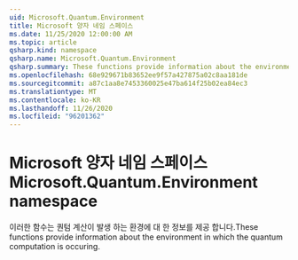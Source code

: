```yaml
---
uid: Microsoft.Quantum.Environment
title: Microsoft 양자 네임 스페이스
ms.date: 11/25/2020 12:00:00 AM
ms.topic: article
qsharp.kind: namespace
qsharp.name: Microsoft.Quantum.Environment
qsharp.summary: These functions provide information about the environment in which the quantum computation is occuring.
ms.openlocfilehash: 68e929671b83652ee9f57a427875a02c8aa181de
ms.sourcegitcommit: a87c1aa8e7453360025e47ba614f25b02ea84ec3
ms.translationtype: MT
ms.contentlocale: ko-KR
ms.lasthandoff: 11/26/2020
ms.locfileid: "96201362"
---
```

# <a name="microsoftquantumenvironment-namespace"></a><span data-ttu-id="e44c2-102">Microsoft 양자 네임 스페이스</span><span class="sxs-lookup"><span data-stu-id="e44c2-102">Microsoft.Quantum.Environment namespace</span></span>

<span data-ttu-id="e44c2-103">이러한 함수는 퀀텀 계산이 발생 하는 환경에 대 한 정보를 제공 합니다.</span><span class="sxs-lookup"><span data-stu-id="e44c2-103">These functions provide information about the environment in which the quantum computation is occuring.</span></span>

